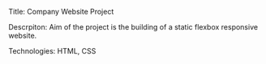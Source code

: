 Title: Company Website Project

Descrpiton: Aim of the project is the building of a static flexbox responsive website.

Technologies: HTML, CSS